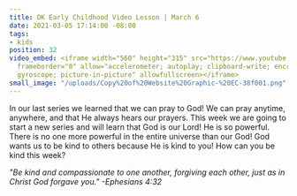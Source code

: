 ```yaml
---
title: DK Early Childhood Video Lesson | March 6
date: 2021-03-05 17:14:00 -08:00
tags:
- kids
position: 32
video_embed: <iframe width="560" height="315" src="https://www.youtube.com/embed/a8A4jIOjH-o"
  frameborder="0" allow="accelerometer; autoplay; clipboard-write; encrypted-media;
  gyroscope; picture-in-picture" allowfullscreen></iframe>
small_image: "/uploads/Copy%20of%20Website%20Graphic-%20EC-38f001.png"
---
```


In our last series we learned that we can pray to God! We can pray anytime, anywhere, and that He always hears our prayers. This week we are going to start a new series and will learn that God is our Lord! He is so powerful. There is no one more powerful in the entire universe than our God! God wants us to be kind to others because He is kind to you! How can you be kind this week?

*"Be kind and compassionate to one another, forgiving each other, just as in Christ God forgave you." -Ephesians 4:32*
